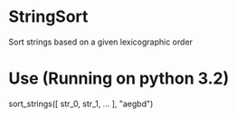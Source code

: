 # StringSort
Sort strings based on a given lexicographic order

# Use (Running on python 3.2)
sort_strings([ str_0, str_1, ... ], "aegbd")
